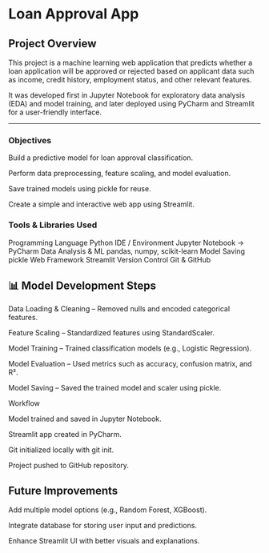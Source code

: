 # Loan Approval App

## Project Overview

This project is a machine learning web application that predicts whether a loan application will be approved or rejected based on applicant data such as income, credit history, employment status, and other relevant features.

It was developed first in Jupyter Notebook for exploratory data analysis (EDA) and model training, and later deployed using PyCharm and Streamlit for a user-friendly interface.

---
### Objectives

Build a predictive model for loan approval classification.

Perform data preprocessing, feature scaling, and model evaluation.

Save trained models using pickle for reuse.

Create a simple and interactive web app using Streamlit.

### Tools & Libraries Used

Programming Language	Python
IDE / Environment	Jupyter Notebook → PyCharm
Data Analysis & ML	pandas, numpy, scikit-learn
Model Saving	pickle
Web Framework	Streamlit
Version Control	Git & GitHub


## 📊 Model Development Steps

Data Loading & Cleaning – Removed nulls and encoded categorical features.

Feature Scaling – Standardized features using StandardScaler.

Model Training – Trained classification models (e.g., Logistic Regression).

Model Evaluation – Used metrics such as accuracy, confusion matrix, and R².

Model Saving – Saved the trained model and scaler using pickle.

Workflow

Model trained and saved in Jupyter Notebook.

Streamlit app created in PyCharm.

Git initialized locally with git init.

Project pushed to GitHub repository.

## Future Improvements

Add multiple model options (e.g., Random Forest, XGBoost).

Integrate database for storing user input and predictions.

Enhance Streamlit UI with better visuals and explanations.

